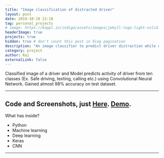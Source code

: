 ```yaml
---
title: "Image classification of distracted driver"
layout: post
date: 2019-10-10 22:10
tag: personal_projects
# image: https://koppl.in/indigo/assets/images/jekyll-logo-light-solid.png
headerImage: true
projects: true
hidden: true # don't count this post in blog pagination
description: "An image classifier to predict driver distraction while driving"
category: project
author: Raj
externalLink: false
---
```


Classified image of a driver and Model predicts activity of driver from ten classes (Ex. Safe driving, texting, calling etc.) using Convolutional Neural Network. Gained almost 98% accuracy on test dataset.

---

Code and Screenshots, just [Here](https://github.com/Raj1998/driver-distraction-kaggle).
[Demo](https://driver-distraction-prediction.herokuapp.com/).
---

What has inside?

- Python
- Machine learning
- Deep learning
- Keras
- CNN

---



